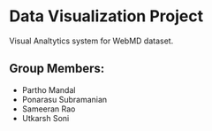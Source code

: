 # Data Visualization Project

Visual Analtytics system for WebMD dataset.

Group Members:
-------------

* Partho Mandal
* Ponarasu Subramanian
* Sameeran Rao
* Utkarsh Soni

